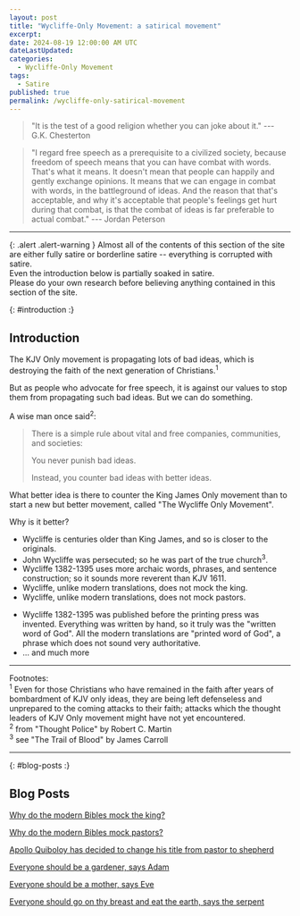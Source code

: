 ```yaml
---
layout: post
title: "Wycliffe-Only Movement: a satirical movement"
excerpt: 
date: 2024-08-19 12:00:00 AM UTC
dateLastUpdated:
categories:
  - Wycliffe-Only Movement
tags: 
  - Satire
published: true
permalink: /wycliffe-only-satirical-movement
---
```



> "It is the test of a good religion whether you can joke about it." 
> --- G.K. Chesterton

> "I regard free speech as a prerequisite to a civilized society, because freedom of speech means that you can have combat with words. That's what it means. It doesn't mean that people can happily and gently exchange opinions. It means that we can engage in combat with words, in the battleground of ideas. And the reason that that's acceptable, and why it's acceptable that people's feelings get hurt during that combat, is that the combat of ideas is far preferable to actual combat."
> --- Jordan Peterson

---

{: .alert .alert-warning }
Almost all of the contents of this section of the site are either fully satire or borderline satire -- everything is corrupted with satire. 
<br />
Even the introduction below is partially soaked in satire.
<br />
Please do your own research before believing anything contained in this section of the site.



{: #introduction :}
## Introduction

<!-- <div>
    <h2 style="text-align: center;">Introduction</h2>
</div> -->


The KJV Only movement is propagating lots of bad ideas, which is destroying the faith of the next generation of Christians.<sup>1</sup> 

But as people who advocate for free speech, it is against our values to stop them from propagating such bad ideas. But we can do something.

A wise man once said<sup>2</sup>:

> There is a simple rule about vital and free companies, communities, and societies:
>
> You never punish bad ideas.
>
> Instead, you counter bad ideas with better ideas.

What better idea is there to counter the King James Only movement than to start a new but better movement, called "The Wycliffe Only Movement".

Why is it better?

 - Wycliffe is centuries older than King James, and so is closer to the originals.
 - John Wycliffe was persecuted; so he was part of the true church<sup>3</sup>.
 - Wycliffe 1382-1395 uses more archaic words, phrases, and sentence construction; so it sounds more reverent than KJV 1611.
 - Wycliffe, unlike modern translations, does not mock the king.
 - Wycliffe, unlike modern translations, does not mock pastors.
 <!-- - Wycliffe 1382-1395, unlike all the other modern translations, does not say that John Wycliffe and Jesus are the same person. -->
 - Wycliffe 1382-1395 was published before the printing press was invented. Everything was written by hand, so it truly was the "written word of God". All the modern translations are "printed word of God", a phrase which does not sound very authoritative.
 - ... and much more

---


<div class="small">
Footnotes:
<br />
<sup>1</sup> Even for those Christians who have remained in the faith after years of bombardment of KJV only ideas, they are being left defenseless and unprepared to the coming attacks to their faith; attacks which the thought leaders of KJV Only movement might have not yet encountered.
<br />
<sup>2</sup> from "Thought Police" by Robert C. Martin
<br />
<sup>3</sup> see "The Trail of Blood" by James Carroll
</div>


---

{: #blog-posts :}
## Blog Posts

[Why do the modern Bibles mock the king?](/2024/08/20/why-do-modern-bibles-mock-the-king)

[Why do the modern Bibles mock pastors?](/2024/09/07/why-do-modern-bibles-mock-pastors)

[Apollo Quiboloy has decided to change his title from pastor to shepherd](/2024/09/21/apollo-quiboloy-decided-to-change-his-title-from-pastor-to-shepherd)

[Everyone should be a gardener, says Adam](/2024/10/05/everyone-should-be-a-gardener-says-adam)

[Everyone should be a mother, says Eve](/2024/11/02/everyone-should-be-a-mother-says-eve)

[Everyone should go on thy breast and eat the earth, says the serpent](/2025/03/29/everyone-should-go-on-thy-breast-and-eat-the-earth-says-the-serpent)
